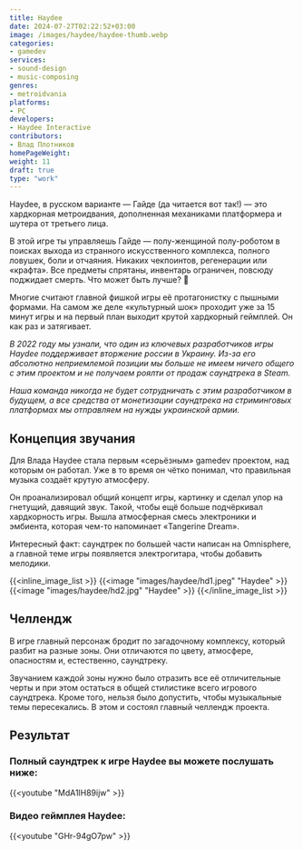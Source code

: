 ```yaml
---
title: Haydee
date: 2024-07-27T02:22:52+03:00
image: /images/haydee/haydee-thumb.webp
categories:
- gamedev
services:
- sound-design
- music-composing
genres:
- metroidvania
platforms: 
- PC
developers: 
- Haydee Interactive
contributors:
- Влад Плотников
homePageWeight:
weight: 11
draft: true
type: "work"
---
```


Haydee, в русском варианте — Гайде (да читается вот так!) — это хардкорная метроидвания, дополненная механиками платформера и шутера от третьего лица.

В этой игре ты управляешь Гайде — полу-женщиной полу-роботом в поисках выхода из странного искусственного комплекса, полного ловушек, боли и отчаяния. Никаких чекпоинтов, регенерации или «крафта». Все предметы спрятаны, инвентарь ограничен, повсюду поджидает смерть. Что может быть лучше? 🙂

Многие считают главной фишкой игры её протагонистку с пышными формами. На самом же деле «культурный шок» проходит уже за 15 минут игры и на первый план выходит крутой хардкорный геймплей. Он как раз и затягивает.

*В 2022 году мы узнали, что один из ключевых разработчиков игры Haydee поддерживает вторжение россии в Украину. Из-за его абсолютно неприемлемой позиции мы больше не имеем ничего общего с этим проектом и не получаем роялти от продаж саундтрека в Steam.*

*Наша команда никогда не будет сотрудничать с этим разработчиком в будущем, а все средства от монетизации саундтрека на стриминговых платформах мы отправляем на нужды украинской армии.*

## Концепция звучания

Для Влада Haydee стала первым «серьёзным» gamedev проектом, над которым он работал. Уже в то время он чётко понимал, что правильная музыка создаёт крутую атмосферу.

Он проанализировал общий концепт игры, картинку и сделал упор на гнетущий, давящий звук. Такой, чтобы ещё больше подчёркивал хардкорность игры. Вышла атмосферная смесь электроники и эмбиента, которая чем-то напоминает «Tangerine Dream».

Интересный факт: саундтрек по большей части написан на Omnisphere, а главной теме игры появляется электрогитара, чтобы добавить мелодики.

{{<inline_image_list >}}
{{<image "images/haydee/hd1.jpeg" "Haydee"  >}}
{{<image "images/haydee/hd2.jpg" "Haydee"  >}}
{{</inline_image_list >}}

## Челлендж

В игре главный персонаж бродит по загадочному комплексу, который разбит на разные зоны. Они отличаются по цвету, атмосфере, опасностям и, естественно, саундтреку.

Звучанием каждой зоны нужно было отразить все её отличительные черты и при этом остаться в общей стилистике всего игрового саундтрека. Кроме того, нельзя было допустить, чтобы музыкальные темы пересекались. В этом и состоял главный челлендж проекта.

## Результат

### Полный саундтрек к игре Haydee вы можете послушать ниже:

{{<youtube "MdA1lH89ijw" >}}

### Видео геймплея Haydee:

{{<youtube "GHr-94gO7pw" >}}